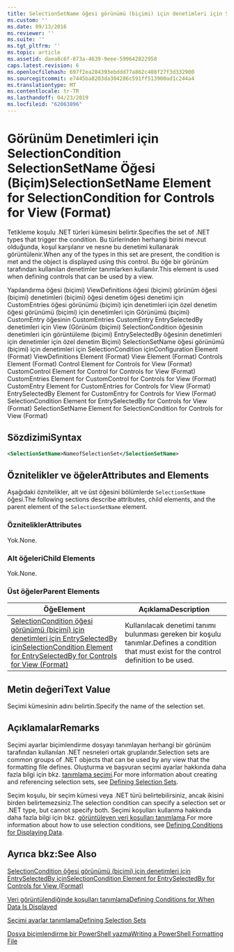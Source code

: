 ```yaml
---
title: SelectionSetName öğesi görünümü (biçimi) için denetimleri için SelectionCondition için | Microsoft Docs
ms.custom: ''
ms.date: 09/13/2016
ms.reviewer: ''
ms.suite: ''
ms.tgt_pltfrm: ''
ms.topic: article
ms.assetid: daea8c6f-873a-4639-9eee-599642822958
caps.latest.revision: 6
ms.openlocfilehash: 697f2ea284393ebddd77a862c408f27f3d332900
ms.sourcegitcommit: e7445ba8203da304286c591ff513900ad1c244a4
ms.translationtype: MT
ms.contentlocale: tr-TR
ms.lasthandoff: 04/23/2019
ms.locfileid: "62063896"
---
```

# <a name="selectionsetname-element-for-selectioncondition-for-controls-for-view-format"></a><span data-ttu-id="1783e-102">Görünüm Denetimleri için SelectionCondition SelectionSetName Öğesi (Biçim)</span><span class="sxs-lookup"><span data-stu-id="1783e-102">SelectionSetName Element for SelectionCondition for Controls for View (Format)</span></span>

<span data-ttu-id="1783e-103">Tetikleme koşulu .NET türleri kümesini belirtir.</span><span class="sxs-lookup"><span data-stu-id="1783e-103">Specifies the set of .NET types that trigger the condition.</span></span> <span data-ttu-id="1783e-104">Bu türlerinden herhangi birini mevcut olduğunda, koşul karşılanır ve nesne bu denetimi kullanarak görüntülenir.</span><span class="sxs-lookup"><span data-stu-id="1783e-104">When any of the types in this set are present, the condition is met and the object is displayed using this control.</span></span> <span data-ttu-id="1783e-105">Bu öğe bir görünüm tarafından kullanılan denetimler tanımlarken kullanılır.</span><span class="sxs-lookup"><span data-stu-id="1783e-105">This element is used when defining controls that can be used by a view.</span></span>

<span data-ttu-id="1783e-106">Yapılandırma öğesi (biçimi) ViewDefinitions öğesi (biçimi) görünüm öğesi (biçimi) denetimleri (biçimi) öğesi denetim öğesi denetimi için CustomEntries öğesi görünümü (biçimi) için denetimleri için özel denetim öğesi görünümü (biçimi) için denetimleri için Görünümü (biçimi) CustomEntry öğesinin CustomEntries CustomEntry EntrySelectedBy denetimleri için View (Görünüm (biçimi) SelectionCondition öğesinin denetimleri için görüntüleme (biçimi) EntrySelectedBy öğesinin denetimleri için denetimler için özel denetim Biçimi) SelectionSetName öğesi görünümü (biçimi) için denetimleri için SelectionCondition için</span><span class="sxs-lookup"><span data-stu-id="1783e-106">Configuration Element (Format) ViewDefinitions Element (Format) View Element (Format) Controls Element (Format) Control Element for Controls for View (Format) CustomControl Element for Control for Controls for View (Format) CustomEntries Element for CustomControl for Controls for View (Format) CustomEntry Element for CustomEntries for Controls for View (Format) EntrySelectedBy Element for CustomEntry for Controls for View (Format) SelectionCondition Element for EntrySelectedBy for Controls for View (Format) SelectionSetName Element for SelectionCondition for Controls for View (Format)</span></span>

## <a name="syntax"></a><span data-ttu-id="1783e-107">Sözdizimi</span><span class="sxs-lookup"><span data-stu-id="1783e-107">Syntax</span></span>

```xml
<SelectionSetName>NameofSelectionSet</SelectionSetName>
```

## <a name="attributes-and-elements"></a><span data-ttu-id="1783e-108">Öznitelikler ve öğeler</span><span class="sxs-lookup"><span data-stu-id="1783e-108">Attributes and Elements</span></span>

<span data-ttu-id="1783e-109">Aşağıdaki öznitelikler, alt ve üst öğesini bölümlerde `SelectionSetName` öğesi.</span><span class="sxs-lookup"><span data-stu-id="1783e-109">The following sections describe attributes, child elements, and the parent element of the `SelectionSetName` element.</span></span>

### <a name="attributes"></a><span data-ttu-id="1783e-110">Öznitelikler</span><span class="sxs-lookup"><span data-stu-id="1783e-110">Attributes</span></span>

<span data-ttu-id="1783e-111">Yok.</span><span class="sxs-lookup"><span data-stu-id="1783e-111">None.</span></span>

### <a name="child-elements"></a><span data-ttu-id="1783e-112">Alt öğeleri</span><span class="sxs-lookup"><span data-stu-id="1783e-112">Child Elements</span></span>

<span data-ttu-id="1783e-113">Yok.</span><span class="sxs-lookup"><span data-stu-id="1783e-113">None.</span></span>

### <a name="parent-elements"></a><span data-ttu-id="1783e-114">Üst öğeler</span><span class="sxs-lookup"><span data-stu-id="1783e-114">Parent Elements</span></span>

|<span data-ttu-id="1783e-115">Öğe</span><span class="sxs-lookup"><span data-stu-id="1783e-115">Element</span></span>|<span data-ttu-id="1783e-116">Açıklama</span><span class="sxs-lookup"><span data-stu-id="1783e-116">Description</span></span>|
|-------------|-----------------|
|[<span data-ttu-id="1783e-117">SelectionCondition öğesi görünümü (biçimi) için denetimleri için EntrySelectedBy için</span><span class="sxs-lookup"><span data-stu-id="1783e-117">SelectionCondition Element for EntrySelectedBy for Controls for View (Format)</span></span>](./selectioncondition-element-for-entryselectedby-for-controls-for-view-format.md)|<span data-ttu-id="1783e-118">Kullanılacak denetimi tanımı bulunması gereken bir koşulu tanımlar.</span><span class="sxs-lookup"><span data-stu-id="1783e-118">Defines a condition that must exist for the control definition to be used.</span></span>|

## <a name="text-value"></a><span data-ttu-id="1783e-119">Metin değeri</span><span class="sxs-lookup"><span data-stu-id="1783e-119">Text Value</span></span>

<span data-ttu-id="1783e-120">Seçimi kümesinin adını belirtin.</span><span class="sxs-lookup"><span data-stu-id="1783e-120">Specify the name of the selection set.</span></span>

## <a name="remarks"></a><span data-ttu-id="1783e-121">Açıklamalar</span><span class="sxs-lookup"><span data-stu-id="1783e-121">Remarks</span></span>

<span data-ttu-id="1783e-122">Seçimi ayarlar biçimlendirme dosyayı tanımlayan herhangi bir görünüm tarafından kullanılan .NET nesneleri ortak gruplarıdır.</span><span class="sxs-lookup"><span data-stu-id="1783e-122">Selection sets are common groups of .NET objects that can be used by any view that the formatting file defines.</span></span> <span data-ttu-id="1783e-123">Oluşturma ve başvuran seçimi ayarlar hakkında daha fazla bilgi için bkz. [tanımlama seçimi](./defining-selection-sets.md).</span><span class="sxs-lookup"><span data-stu-id="1783e-123">For more information about creating and referencing selection sets, see [Defining Selection Sets](./defining-selection-sets.md).</span></span>

<span data-ttu-id="1783e-124">Seçim koşulu, bir seçim kümesi veya .NET türü belirtebilirsiniz, ancak ikisini birden belirtemezsiniz.</span><span class="sxs-lookup"><span data-stu-id="1783e-124">The selection condition can specify a selection set or .NET type, but cannot specify both.</span></span> <span data-ttu-id="1783e-125">Seçimi koşulları kullanma hakkında daha fazla bilgi için bkz. [görüntüleyen veri koşulları tanımlama](./defining-conditions-for-displaying-data.md).</span><span class="sxs-lookup"><span data-stu-id="1783e-125">For more information about how to use selection conditions, see [Defining Conditions for Displaying Data](./defining-conditions-for-displaying-data.md).</span></span>

## <a name="see-also"></a><span data-ttu-id="1783e-126">Ayrıca bkz:</span><span class="sxs-lookup"><span data-stu-id="1783e-126">See Also</span></span>

[<span data-ttu-id="1783e-127">SelectionCondition öğesi görünümü (biçimi) için denetimleri için EntrySelectedBy için</span><span class="sxs-lookup"><span data-stu-id="1783e-127">SelectionCondition Element for EntrySelectedBy for Controls for View (Format)</span></span>](./selectioncondition-element-for-entryselectedby-for-controls-for-view-format.md)

[<span data-ttu-id="1783e-128">Veri görüntülendiğinde koşulları tanımlama</span><span class="sxs-lookup"><span data-stu-id="1783e-128">Defining Conditions for When Data Is Displayed</span></span>](./defining-conditions-for-displaying-data.md)

[<span data-ttu-id="1783e-129">Seçimi ayarlar tanımlama</span><span class="sxs-lookup"><span data-stu-id="1783e-129">Defining Selection Sets</span></span>](./defining-selection-sets.md)

[<span data-ttu-id="1783e-130">Dosya biçimlendirme bir PowerShell yazma</span><span class="sxs-lookup"><span data-stu-id="1783e-130">Writing a PowerShell Formatting File</span></span>](./writing-a-powershell-formatting-file.md)
